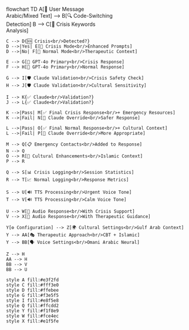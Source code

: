 flowchart TD
    A[📝 User Message<br/>Arabic/Mixed Text] --> B[🔍 Code-Switching<br/>Detection]
    B --> C[🚨 Crisis Keywords<br/>Analysis]
    
    C --> D{🆘 Crisis<br/>Detected?}
    D -->|Yes| E[🚨 Crisis Mode<br/>Enhanced Prompts]
    D -->|No| F[💬 Normal Mode<br/>Therapeutic Context]
    
    E --> G[🤖 GPT-4o Primary<br/>Crisis Response]
    F --> H[🤖 GPT-4o Primary<br/>Normal Response]
    
    G --> I[🛡️ Claude Validation<br/>Crisis Safety Check]
    H --> J[🛡️ Claude Validation<br/>Cultural Sensitivity]
    
    I --> K{✅ Claude<br/>Validation?}
    J --> L{✅ Claude<br/>Validation?}
    
    K -->|Pass| M[✅ Final Crisis Response<br/>+ Emergency Resources]
    K -->|Fail| N[🔄 Claude Override<br/>Safer Response]
    
    L -->|Pass| O[✅ Final Normal Response<br/>+ Cultural Context]
    L -->|Fail| P[🔄 Claude Override<br/>More Appropriate]
    
    M --> Q[📋 Emergency Contacts<br/>Added to Response]
    N --> Q
    O --> R[🕌 Cultural Enhancements<br/>Islamic Context]
    P --> R
    
    Q --> S[📊 Crisis Logging<br/>Session Statistics]
    R --> T[📈 Normal Logging<br/>Response Metrics]
    
    S --> U[🔊 TTS Processing<br/>Urgent Voice Tone]
    T --> V[🔊 TTS Processing<br/>Calm Voice Tone]
    
    U --> W[🎵 Audio Response<br/>With Crisis Support]
    V --> X[🎵 Audio Response<br/>With Therapeutic Guidance]
    
    Y[⚙️ Configuration] --> Z[🌍 Cultural Settings<br/>Gulf Arab Context]
    Y --> AA[🎭 Therapeutic Approach<br/>CBT + Islamic]
    Y --> BB[🗣️ Voice Settings<br/>Omani Arabic Neural]
    
    Z --> H
    AA --> H
    BB --> V
    BB --> U
    
    style A fill:#e3f2fd
    style C fill:#fff3e0
    style D fill:#ffebee
    style G fill:#f3e5f5
    style I fill:#e8f5e8
    style Q fill:#ffcdd2
    style Y fill:#f1f8e9
    style W fill:#fce4ec
    style X fill:#e1f5fe